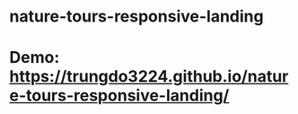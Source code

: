 # nature-tours-responsive-landing

# Demo: https://trungdo3224.github.io/nature-tours-responsive-landing/

